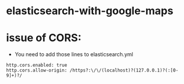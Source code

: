# elasticsearch-with-google-maps


# issue of CORS:
* You need to add those lines to elasticsearch.yml
```
http.cors.enabled: true
http.cors.allow-origin: /https?:\/\/(localhost)?(127.0.0.1)?(:[0-9]+)?/
```
